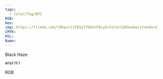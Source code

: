 ```yaml
---
tags:
  - Color/Tag/NTC
RGB:
Hex:
img: https://filedn.com/l0hpzxl1f01yT7GHxtF8cyk/Color%20Snake/standard_csv_to_svg/%23/F6F7F7.svg
CMYK:
HSL:
Name:
---
```

Black Haze
```palette
#F6F7F7
```
RGB
